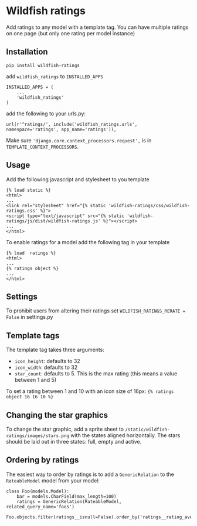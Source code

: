 # Wildfish ratings

Add ratings to any model with a template tag.
You can have multiple ratings on one page (but only one rating per model instance)


## Installation

`pip install wildfish-ratings`

add `wildfish_ratings` to `INSTALLED_APPS`

    INSTALLED_APPS = (
        ...
        'wildfish_ratings'
    )

add the following to your urls.py:

    url(r'^ratings/', include('wildfish_ratings.urls', namespace='ratings', app_name='ratings')),


Make sure `'django.core.context_processors.request',` is in `TEMPLATE_CONTEXT_PROCESSORS`.


## Usage

Add the following javascript and stylesheet to you template
    
    {% load static %}
    <html>
    ...
    <link rel="stylesheet" href="{% static 'wildfish-ratings/css/wildfish-ratings.css' %}">
    <script type="text/javascript" src="{% static 'wildfish-ratings/js/dist/wildfish-ratings.js' %}"></script>
    ...
    </html>


To enable ratings for a model add the following tag in your template

    {% load  ratings %}
    <html>
    ...
    {% ratings object %}
    ...
    </html>
    
    
## Settings

To prohibit users from altering their ratings set `WILDFISH_RATINGS_RERATE = False` in settings.py


## Template tags

The template tag takes three arguments:

*  `icon_height`: defaults to 32
*  `icon_width`: defaults to 32 
*  `star_count`: defaults to 5. This is the max rating (this means a value between 1 and 5)

To set a rating between 1 and 10 with an icon size of 16px: `{% ratings object 16 16 10 %}`


## Changing the star graphics

To change the star graphic, add a sprite sheet to `/static/wildfish-ratings/images/stars.png` with the states aligned horizontally.
The stars should be laid out in three states: full, empty and active.


## Ordering by ratings

The easiest way to order by ratings is to add a `GenericRelation` to the `RateableModel` model from your model:


    class Foo(models.Model):
        bar = models.CharField(max_length=100)
        ratings = GenericRelation(RateableModel, related_query_name='foos')

    Foo.objects.filter(ratings__isnull=False).order_by('ratings__rating_average')
